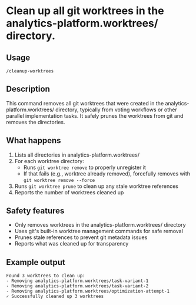 # Clean up all git worktrees in the analytics-platform.worktrees/ directory.

## Usage

```
/cleanup-worktrees
```

## Description

This command removes all git worktrees that were created in the analytics-platform.worktrees/ directory, typically from voting workflows or other parallel implementation tasks. It safely prunes the worktrees from git and removes the directories.

## What happens

1. Lists all directories in analytics-platform.worktrees/
2. For each worktree directory:
   - Runs `git worktree remove` to properly unregister it
   - If that fails (e.g., worktree already removed), forcefully removes with `git worktree remove --force`
3. Runs `git worktree prune` to clean up any stale worktree references
4. Reports the number of worktrees cleaned up

## Safety features

- Only removes worktrees in the analytics-platform.worktrees/ directory
- Uses git's built-in worktree management commands for safe removal
- Prunes stale references to prevent git metadata issues
- Reports what was cleaned up for transparency

## Example output

```
Found 3 worktrees to clean up:
- Removing analytics-platform.worktrees/task-variant-1
- Removing analytics-platform.worktrees/task-variant-2  
- Removing analytics-platform.worktrees/optimization-attempt-1
✓ Successfully cleaned up 3 worktrees
```